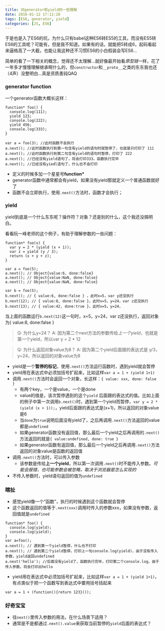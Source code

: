 ```yaml
---
title: 对generator和yield的一些理解
date: 2016-01-12 17:11:28
tags: [ES6, generator, yield]
categories: [JS, ES6]
---
```

于是也是入了ES6的坑，为什么只有babel这种ES6转ES5的工具，而没有ES5转ES6的工具呢？可能有，但是我不知道。如果有的话，就能把5转成6，起码看起来逼格高了一大截，也能让我这种还不习惯ES6的小白假装会写ES6…

简单的看了一下相关的概念，觉得还不太理解…就好像最开始看*原型链*一样，花了一年多才慢慢理解继承啊什么的，但`constructor`和`__proto__`之类的东东我也还（4声）没整明白…真是资质愚钝QAQ

### generator function
一个generator函数大概长这样：
```
function* foo() {
  console.log(111);
  yield 123;
  console.log(222);
  yield 456;
  console.log(333);
}

var a = foo(3); //此时函数不会执行
a.next(); //此时函数执行到第一句含有yield的语句时就暂停了，也就是只打印了 111
a.next(); //此时函数执行到第二句含有yield的语句时暂停，打印了 222
a.next(); //已经没有yield语句了，将会打印333，函数执行完毕
a.next(); //已经没有yiedl语句了，什么也不会打印
```

* 定义的时候多加一个星星号**function\***
* generator函数中通常都会有yield，如果没有yield那就定义一个普通函数就好了
* 函数不会立即执行，使用`.next()`方法时，函数才会执行；

### yield
yield到底是一个什么东东呢？操作符？对象？还是别的什么，这个我还没搞明白。

看看阮一峰老师的这个例子，有助于理解参数的一些问题：
```
function* foo(x) {
  var y = 2 * (yield (x + 1));
  var z = yield (y / 3);
  return (x + y + z);
}

var a = foo(5);
a.next(); // Object{value:6, done:false}
a.next(); // Object{value:NaN, done:false}
a.next(); // Object{value:NaN, done:false}

var b = foo(5);
b.next(); // { value:6, done:false } ，此时x=5，var y还没执行
b.next(12); // { value:8, done:false }，此时x=5，y=24，var z还没执行
b.next(13); // { value:42, done:true }，此时x=5，y=24，
```
当上面的函数运行`b.next(12)`这一句时，x=5，y=24，var z还没执行，返回对象为{ value:8, done:false }
> Q: 为什么y=24？
A: 因为第二个next方法的参数传给*上一个yield*，也就是第一个yield，所以var y = 2 * 12

> Q: 为什么返回对象value为8？
A: 因为第二个yield后面跟的表达式是 y/3，y=24，所以返回的对象value为8

* yield是一个**暂停的标记**，使用`.next()`方法运行函数时，遇到yield就会暂停
* yield用在表达式中必须加括号扩起来，比如这样`var a = 1 + (yield 1+1)`
* 调用`.next()`方法时会返回一个对象，长这样：`{ value: xxx, done: false }`
  - 有两个key，一个是value，一个是done
  - value的值是，该次暂停遇到的这个`yield` 后面跟的表达式的值。比如上面的例子中第一次调用`b.next()`时，遇到第一个yield而暂停，`var y = 2 * (yield (x + 1));`，yield后面跟的表达式是(x+1)，所以返回的对象value是6
  - 当`done`为`true`说明后面没有yield了，之后再调用`.next()`方法返回的value都是`undefined`
  - 如果generator函数没有返回值，那么最后一个yield之后再调用的`.next()`方法返回的就是`{ value:undefined, done: true }`
  - 如果generator函数有返回值，那么最后一个yield之后再调用`.next()`方法返回的对象value是函数的返回值
* 调用`.next()`方法时，可以传入参数
  - 该参数是传给**上一个yield**，所以第一次调用`.next()`时不能传入参数。*可能会报错，也可能参数会被忽略，取决于浏览器是怎么实现的*
* 不传入参数时，yield语句返回的值为`undefined`

### 瞎扯
* 感觉yield像一个“函数”，执行的时候遇到这个函数就会暂停
* 这个函数返回的值等于`.next(xxx)`调用时传入的参数xxx，如果没有参数，返回值就是`undefined`
```
function* foo() {
  console.log(yield);
  console.log(yield);
}
var a=foo();
a.next(); // 遇到第一个yield暂停，什么也不打印
a.next(); // 遇到第二个yield暂停，打印上一句console.log(yield)，由于没有传入参数，yield返回undefined
a.next('hello'); //后面没有yield了，函数执行完毕，打印第二个console.log，由于传入参数，将会打印出hello
```
* yield用在表达式中必须加括号扩起来，比如这样`var a = 1 + (yield 1+1)`，有点类似于把一个函数写到表达式中要用括号括起来
```
var a = 1 + (function(){return 123}());
```

### 好奇宝宝
* 往`next()`里传入参数的用法，在什么场景下适用？
* 通常是不是都通过`.next().value`来获取当前暂停的`yield`后面的表达式？
